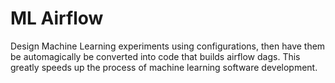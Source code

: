# ML Airflow
Design Machine Learning experiments using configurations, then have them be automagically be converted into code that builds airflow dags. This greatly speeds up the process of machine learning software development.


